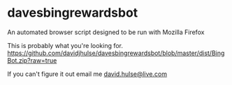 davesbingrewardsbot
===================

An automated browser script designed to be run with Mozilla Firefox

This is probably what you're looking for.
https://github.com/davidjhulse/davesbingrewardsbot/blob/master/dist/BingBot.zip?raw=true

If you can't figure it out email me david.hulse@live.com
